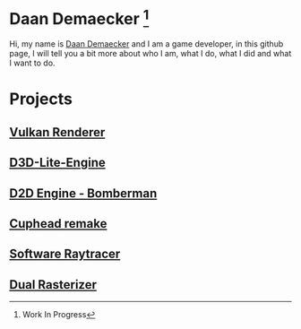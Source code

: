 # Daan Demaecker [^1]
Hi, my name is [Daan Demaecker](AboutMe.md) and I am a game developer, in this github page, I will tell you a bit more about who I am, what I do, what I did and what I want to do.  

[^1]: Work In Progress

# Projects
## [Vulkan Renderer](https://github.com/DaanDemaecker/VulkanRenderer)

## [D3D-Lite-Engine](https://github.com/DaanDemaecker/D3D-Lite-Engine)

## [D2D Engine - Bomberman](https://github.com/DaanDemaecker/D2DEngine)

## [Cuphead remake](https://github.com/DaanDemaecker/CupheadRemake)

## [Software Raytracer](https://github.com/DaanDemaecker/RayTracer)

## [Dual Rasterizer](https://github.com/DaanDemaecker/DualRasterizer)
